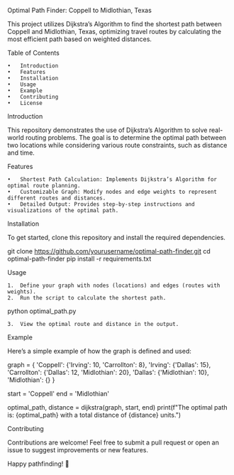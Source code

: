 Optimal Path Finder: Coppell to Midlothian, Texas

This project utilizes Dijkstra’s Algorithm to find the shortest path between Coppell and Midlothian, Texas, optimizing travel routes by calculating the most efficient path based on weighted distances.

Table of Contents

	•	Introduction
	•	Features
	•	Installation
	•	Usage
	•	Example
	•	Contributing
	•	License

Introduction

This repository demonstrates the use of Dijkstra’s Algorithm to solve real-world routing problems. The goal is to determine the optimal path between two locations while considering various route constraints, such as distance and time.

Features

	•	Shortest Path Calculation: Implements Dijkstra’s Algorithm for optimal route planning.
	•	Customizable Graph: Modify nodes and edge weights to represent different routes and distances.
	•	Detailed Output: Provides step-by-step instructions and visualizations of the optimal path.

Installation

To get started, clone this repository and install the required dependencies.

git clone https://github.com/yourusername/optimal-path-finder.git
cd optimal-path-finder
pip install -r requirements.txt

Usage

	1.	Define your graph with nodes (locations) and edges (routes with weights).
	2.	Run the script to calculate the shortest path.

python optimal_path.py

	3.	View the optimal route and distance in the output.

Example

Here’s a simple example of how the graph is defined and used:

graph = {
    'Coppell': {'Irving': 10, 'Carrollton': 8},
    'Irving': {'Dallas': 15},
    'Carrollton': {'Dallas': 12, 'Midlothian': 20},
    'Dallas': {'Midlothian': 10},
    'Midlothian': {}
}

start = 'Coppell'
end = 'Midlothian'

optimal_path, distance = dijkstra(graph, start, end)
print(f"The optimal path is: {optimal_path} with a total distance of {distance} units.")

Contributing

Contributions are welcome! Feel free to submit a pull request or open an issue to suggest improvements or new features.

Happy pathfinding! 🚀
